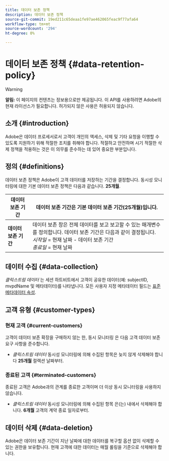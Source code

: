 ```yaml
---
title: 데이터 보존 정책
description: 데이터 보존 정책
source-git-commit: 19ed211c65deaa1fe97ae462065feac9f77afa64
workflow-type: tm+mt
source-wordcount: '294'
ht-degree: 0%

---
```



# 데이터 보존 정책 {#data-retention-policy}

>[!WARNING]
>
>**알림:** 이 페이지의 컨텐츠는 정보용으로만 제공됩니다. 이 API를 사용하려면 Adobe의 현재 라이선스가 필요합니다. 허가되지 않은 사용은 허용되지 않습니다.


## 소개 {#introduction}

Adobe은 데이터 프로세서로서 고객이 개인의 액세스, 삭제 및 기타 요청을 이행할 수 있도록 지원하기 위해 적절한 조치를 취해야 합니다. 적절하고 안전하며 시기 적절한 삭제 정책을 적용하는 것은 이 의무를 준수하는 데 있어 중요한 부분입니다.

## 정의 {#definitions}

데이터 보존 정책은 Adobe이 고객 데이터를 저장하는 기간을 결정합니다. 동시성 모니터링에 대한 기본 데이터 보존 정책은 다음과 같습니다. **25개월**.

| 데이터 보존 기간 | 데이터 보존 기간은 기본 데이터 보존 기간(25개월)입니다. |
|---|---|
| **데이터 보존 기간** | 데이터 보존 창은 전체 데이터를 보고 보고할 수 있는 매개변수를 정의합니다. 데이터 보존 기간은 다음과 같이 결정됩니다.<br/> *시작일* = 현재 날짜 - 데이터 보존 기간 <br/>*종료일* = 현재 날짜 |

## 데이터 수집 {#data-collection}

*클릭스트림 데이터* 는 세션 하트비트에서 고객이 공유한 데이터(예: subjectID, mvpdName 및 메타데이터)를 나타냅니다. 모든 사용자 지정 메타데이터 필드는 [표준 메타데이터 속성](/help/concurrency-monitoring/standard-metadata-attributes.md).

## 고객 유형 {#customer-types}

### 현재 고객 {#current-customers}

고객이 데이터 보존 확장을 구매하지 않는 한, 동시 모니터링 은 다음 고객 데이터 보존 요구 사항을 준수합니다.

* *클릭스트림 데이터* 동시성 모니터링에 의해 수집된 항목은 늦지 않게 삭제해야 합니다 **25개월** 컬렉션 날짜부터.

### 종료된 고객 {#terminated-customers}

종료된 고객은 Adobe과의 관계를 종료한 고객이며 더 이상 동시 모니터링을 사용하지 않습니다.

* *클릭스트림 데이터* 동시성 모니터링에 의해 수집된 항목 은(는) 내에서 삭제해야 합니다. **6개월** 고객의 계약 종료 일자로부터.

## 데이터 삭제 {#data-deletion}

Adobe은 데이터 보존 기간이 지난 날짜에 대한 데이터를 복구할 옵션 없이 삭제할 수 있는 권한을 보유합니다. 현재 고객에 대한 데이터는 매월 롤링을 기준으로 삭제해야 합니다.

